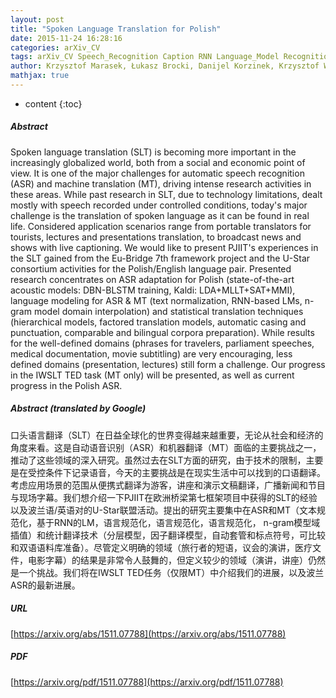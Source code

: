 ```yaml
---
layout: post
title: "Spoken Language Translation for Polish"
date: 2015-11-24 16:28:16
categories: arXiv_CV
tags: arXiv_CV Speech_Recognition Caption RNN Language_Model Recognition
author: Krzysztof Marasek, Łukasz Brocki, Danijel Korzinek, Krzysztof Wołk, Ryszard Gubrynowicz
mathjax: true
---
```


* content
{:toc}

##### Abstract
Spoken language translation (SLT) is becoming more important in the increasingly globalized world, both from a social and economic point of view. It is one of the major challenges for automatic speech recognition (ASR) and machine translation (MT), driving intense research activities in these areas. While past research in SLT, due to technology limitations, dealt mostly with speech recorded under controlled conditions, today's major challenge is the translation of spoken language as it can be found in real life. Considered application scenarios range from portable translators for tourists, lectures and presentations translation, to broadcast news and shows with live captioning. We would like to present PJIIT's experiences in the SLT gained from the Eu-Bridge 7th framework project and the U-Star consortium activities for the Polish/English language pair. Presented research concentrates on ASR adaptation for Polish (state-of-the-art acoustic models: DBN-BLSTM training, Kaldi: LDA+MLLT+SAT+MMI), language modeling for ASR & MT (text normalization, RNN-based LMs, n-gram model domain interpolation) and statistical translation techniques (hierarchical models, factored translation models, automatic casing and punctuation, comparable and bilingual corpora preparation). While results for the well-defined domains (phrases for travelers, parliament speeches, medical documentation, movie subtitling) are very encouraging, less defined domains (presentation, lectures) still form a challenge. Our progress in the IWSLT TED task (MT only) will be presented, as well as current progress in the Polish ASR.

##### Abstract (translated by Google)
口头语言翻译（SLT）在日益全球化的世界变得越来越重要，无论从社会和经济的角度来看。这是自动语音识别（ASR）和机器翻译（MT）面临的主要挑战之一，推动了这些领域的深入研究。虽然过去在SLT方面的研究，由于技术的限制，主要是在受控条件下记录语音，今天的主要挑战是在现实生活中可以找到的口语翻译。考虑应用场景的范围从便携式翻译为游客，讲座和演示文稿翻译，广播新闻和节目与现场字幕。我们想介绍一下PJIIT在欧洲桥梁第七框架项目中获得的SLT的经验以及波兰语/英语对的U-Star联盟活动。提出的研究主要集中在ASR和MT（文本规范化，基于RNN的LM，语言规范化，语言规范化，语言规范化， n-gram模型域插值）和统计翻译技术（分层模型，因子翻译模型，自动套管和标点符号，可比较和双语语料库准备）。尽管定义明确的领域（旅行者的短语，议会的演讲，医疗文件，电影字幕）的结果是非常令人鼓舞的，但定义较少的领域（演讲，讲座）仍然是一个挑战。我们将在IWSLT TED任务（仅限MT）中介绍我们的进展，以及波兰ASR的最新进展。

##### URL
[https://arxiv.org/abs/1511.07788](https://arxiv.org/abs/1511.07788)

##### PDF
[https://arxiv.org/pdf/1511.07788](https://arxiv.org/pdf/1511.07788)

